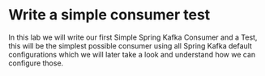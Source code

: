 # Write a simple consumer test

In this lab we will write our first Simple Spring Kafka Consumer and a Test, this will be the simplest possible consumer using all Spring Kafka default configurations which we will later take a look and understand how we can configure those.

